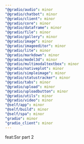 ```yaml
---
"@gradio/audio": minor
"@gradio/chatbot": minor
"@gradio/client": minor
"@gradio/core": minor
"@gradio/dataframe": minor
"@gradio/file": minor
"@gradio/gallery": minor
"@gradio/image": minor
"@gradio/imageeditor": minor
"@gradio/lite": minor
"@gradio/markdown": minor
"@gradio/model3d": minor
"@gradio/multimodaltextbox": minor
"@gradio/nativeplot": minor
"@gradio/simpleimage": minor
"@gradio/statustracker": minor
"@gradio/tabs": minor
"@gradio/upload": minor
"@gradio/uploadbutton": minor
"@gradio/utils": minor
"@gradio/video": minor
"@self/app": minor
"@self/build": minor
"@self/spa": minor
"gradio": minor
"gradio_client": minor
---
```


feat:Ssr part 2
